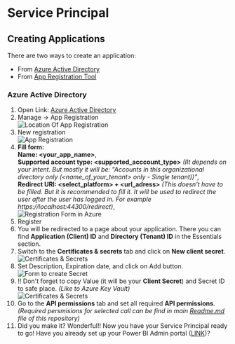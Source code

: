 # Service Principal
## Creating Applications
There are two ways to create an application:
- From [Azure Active Directory](https://portal.azure.com/#blade/Microsoft_AAD_IAM/ActiveDirectoryMenuBlade/Overview)
- From [App Registration Tool](https://app.powerbi.com/embedsetup)

### Azure Active Directory
1) Open Link: [Azure Active Directory](https://portal.azure.com/#blade/Microsoft_AAD_IAM/ActiveDirectoryMenuBlade/Overview)
2) Manage -> App Registration </br>
![Location Of App Registration](https://github.com/tirnovar/Power_BI_REST_API_PQ/blob/main/src/img/Location%20Of%20App%20Registration.png)
3) New registration </br>
![App Registration](https://github.com/tirnovar/Power_BI_REST_API_PQ/blob/main/src/img/App%20Registration.png)
4) **Fill form:** </br>
       **Name: <your_app_name>**, </br>
       **Supported account type: <supported_acccount_type>** *(IIt depends on your intent. But mostly it will be: "Accounts in this organizational directory only (<name_of_your_tenant> only - Single tenant))"*, </br>
       **Redirect URI: <select_platform> + <url_adress>** *(This doesn't have to be filled. But it is recommended to fill it. It will be used to redirect the user after the user has logged in. For example  https://localhost:44300/redirect)*, </br>
![Registration Form in Azure](https://github.com/tirnovar/Power_BI_REST_API_PQ/blob/main/src/img/Form%20for%20App%20Registration.png)
5) Register
6) You will be redirected to a page about your application. There you can find **Application (Client) ID** and **Directory (Tenant) ID** in the Essentials section.
7) Switch to the **Certificates & secrets** tab and click on **New client secret**. </br>
![Certificates & Secrets](https://github.com/tirnovar/Power_BI_REST_API_PQ/blob/main/src/img/Client%20Secret%20Tab.png)
8) Set Description, Expiration date, and click on Add button. </br>
![Form to create Secret](https://github.com/tirnovar/Power_BI_REST_API_PQ/blob/main/src/img/Client%20Secret%20Creating%20Form.png)
9) !! Don't forget to copy Value (it will be your **Client Secret**) and Secret ID to safe place. *(Like to Azure Key Vault)* </br>
![Certificates & Secrets](https://github.com/tirnovar/Power_BI_REST_API_PQ/blob/main/src/img/My%20Super%20Secret%20Key.png)
10) Go to the **API permissions** tab and set all required **API permissions**. *(Required persmisions for selected call can be find in main [Readme.md](https://github.com/tirnovar/Power_BI_REST_API_PQ/blob/main/README.md) file of this repository)*
11) Did you make it? Wonderful!! Now you have your Service Principal ready to go! Have you already set up your Power BI Admin portal ([LINK](https://github.com/tirnovar/Power_BI_REST_API_PQ/blob/main/01_Prerequisites/Power%20BI%20Admin%20Set%20Up/Readme.md))?

